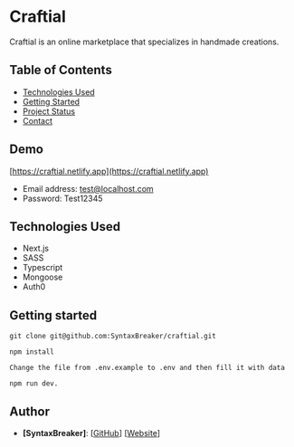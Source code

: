 # Craftial
Craftial is an online marketplace that specializes in handmade creations.

## Table of Contents

- [Technologies Used](#technologies-used)
- [Getting Started](#getting-started)
- [Project Status](#project-status)
- [Contact](#contact)

## Demo

[https://craftial.netlify.app](https://craftial.netlify.app)

- Email address: test@localhost.com
- Password: Test12345

## Technologies Used

- Next.js
- SASS
- Typescript
- Mongoose
- Auth0

## Getting started

`git clone git@github.com:SyntaxBreaker/craftial.git`

`npm install`

`Change the file from .env.example to .env and then fill it with data`

`npm run dev.`

## Author
- **[SyntaxBreaker]**: [[GitHub](https://www.github.com/SyntaxBreaker)] [[Website](https://syntaxbreaker.netlify.app)]

